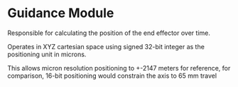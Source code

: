 # Guidance Module

Responsible for calculating the position of the end effector over time.

Operates in XYZ cartesian space using signed 32-bit integer as the positioning unit in microns.

This allows micron resolution positioning to +-2147 meters for reference, for comparison, 16-bit positioning would constrain the axis to 65 mm travel
